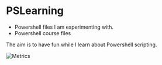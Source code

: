# PSLearning

* Powershell files I am experimenting with.
* Powershell course files

The aim is to have fun while I learn about Powershell scripting. 

![Metrics](https://metrics.lecoq.io/whytheq?template=classic&gists=1&stars=1&base=header%2C%20activity%2C%20community%2C%20repositories%2C%20metadata&base.indepth=false&base.hireable=false&base.skip=false&stars=false&stars.limit=1&gists=false&config.timezone=Europe%2FLondon)
